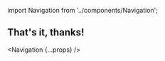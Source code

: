 import Navigation from '../components/Navigation';

## That's it, thanks!

<Navigation {...props} />

